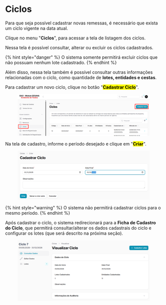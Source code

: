 # Ciclos

Para que seja possível cadastrar novas remessas, é necessário que exista um ciclo vigente na data atual.

Clique no menu "**Ciclos**", para acessar a tela de listagem dos ciclos.

Nessa tela é possível consultar, alterar ou excluir os ciclos cadastrados.

{% hint style="danger" %}
O sistema somente permitirá excluir ciclos que não possuam nenhum lote cadastrado.
{% endhint %}

Além disso, nessa tela também é possível consultar outras informações relacionadas com o ciclo, como quantidade de **lotes, entidades e cestas**.

Para cadastrar um novo ciclo, clique no botão "<mark style="background-color:$primary;">**Cadastrar Ciclo**</mark>".

<figure><img src="../../.gitbook/assets/image.png" alt=""><figcaption></figcaption></figure>

Na tela de cadastro, informe o período desejado e clique em "<mark style="background-color:$primary;">**Criar**</mark>".

<figure><img src="../../.gitbook/assets/image (1).png" alt=""><figcaption></figcaption></figure>

{% hint style="warning" %}
O sistema não permitirá cadastrar ciclos para o mesmo período.
{% endhint %}

Após cadastrar o ciclo, o sistema redirecionará para a **Ficha de Cadastro do Ciclo**, que permitirá consultar/alterar os dados cadastrais do ciclo e configurar os lotes (que será descrito na próxima seção).

<figure><img src="../../.gitbook/assets/image (2).png" alt=""><figcaption></figcaption></figure>
